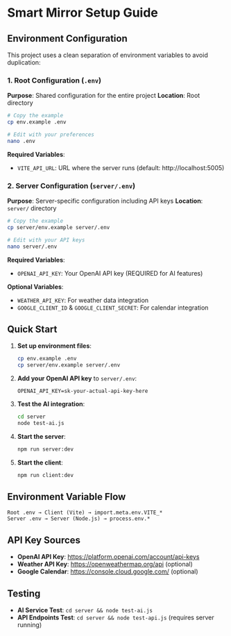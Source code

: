 # Smart Mirror Setup Guide

## Environment Configuration

This project uses a clean separation of environment variables to avoid duplication:

### 1. Root Configuration (`.env`)

**Purpose**: Shared configuration for the entire project
**Location**: Root directory

```bash
# Copy the example
cp env.example .env

# Edit with your preferences
nano .env
```

**Required Variables**:

- `VITE_API_URL`: URL where the server runs (default: http://localhost:5005)

### 2. Server Configuration (`server/.env`)

**Purpose**: Server-specific configuration including API keys
**Location**: `server/` directory

```bash
# Copy the example
cp server/env.example server/.env

# Edit with your API keys
nano server/.env
```

**Required Variables**:

- `OPENAI_API_KEY`: Your OpenAI API key (REQUIRED for AI features)

**Optional Variables**:

- `WEATHER_API_KEY`: For weather data integration
- `GOOGLE_CLIENT_ID` & `GOOGLE_CLIENT_SECRET`: For calendar integration

## Quick Start

1. **Set up environment files**:

   ```bash
   cp env.example .env
   cp server/env.example server/.env
   ```

2. **Add your OpenAI API key** to `server/.env`:

   ```env
   OPENAI_API_KEY=sk-your-actual-api-key-here
   ```

3. **Test the AI integration**:

   ```bash
   cd server
   node test-ai.js
   ```

4. **Start the server**:

   ```bash
   npm run server:dev
   ```

5. **Start the client**:
   ```bash
   npm run client:dev
   ```

## Environment Variable Flow

```
Root .env → Client (Vite) → import.meta.env.VITE_*
Server .env → Server (Node.js) → process.env.*
```

## API Key Sources

- **OpenAI API Key**: https://platform.openai.com/account/api-keys
- **Weather API Key**: https://openweathermap.org/api (optional)
- **Google Calendar**: https://console.cloud.google.com/ (optional)

## Testing

- **AI Service Test**: `cd server && node test-ai.js`
- **API Endpoints Test**: `cd server && node test-api.js` (requires server running)
